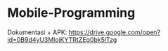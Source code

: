 # Mobile-Programming

Dokumentasi + APK: https://drive.google.com/open?id=0B9d4yU3MlojKYTRtZEg0bk5lTzg
